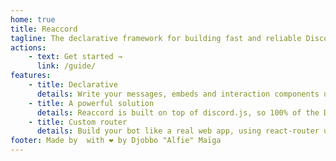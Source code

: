 ```yaml
---
home: true
title: Reaccord
tagline: The declarative framework for building fast and reliable Discord apps.
actions:
    - text: Get started →
      link: /guide/
features:
    - title: Declarative
      details: Write your messages, embeds and interaction components using React, JSX & Hooks.
    - title: A powerful solution
      details: Reaccord is built on top of discord.js, so 100% of the Discord API is available to you.
    - title: Custom router
      details: Build your bot like a real web app, using react-router under the hood.
footer: Made by  with ❤️ by Djobbo "Alfie" Maïga
---
```

